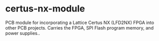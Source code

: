 # certus-nx-module
PCB module for incorporating a Lattice Certus NX (LFD2NX) FPGA into other PCB projects.  Carries the FPGA, SPI Flash program memory, and power supplies..

